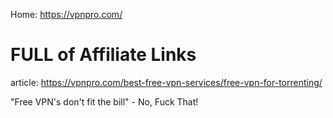 Home: https://vpnpro.com/

# FULL of Affiliate Links
article: https://vpnpro.com/best-free-vpn-services/free-vpn-for-torrenting/

"Free VPN's don't fit the bill" - No, Fuck That!
